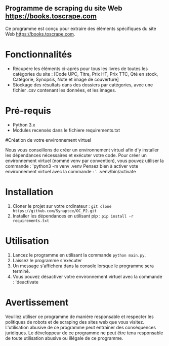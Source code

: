 ## Programme de scraping du site Web https://books.toscrape.com

Ce programme est conçu pour extraire des éléments spécifiques du site Web https://books.toscrape.com.

# Fonctionnalités

* Récupère les éléments ci-après pour tous les livres de toutes les catégories du site : [Code UPC, Titre, Prix HT, Prix TTC, Qté en stock, Catégorie, Synopsis, Note et image de couverture]
* Stockage des résultats dans des dossiers par catégories, avec une fichier .csv contenant les données, et les images. 


# Pré-requis

* Python 3.x
* Modules recensés dans le fichiere requirements.txt

#Création de votre environnement virtuel

Nous vous conseillons de créer un environnement virtuel afin d'y installer les dépendances nécessaires et exécuter votre code. 
Pour créer un environnement virtuel (nommé venv par convention), vous pouvez utiliser la commande : 'python3 -m venv .venv
Pensez bien à activer vote environnement virtuel avec la commande : '. .venv/bin/activate

# Installation

1. Cloner le projet sur votre ordinateur : `git clone https://github.com/Synaptee/OC_P2.git`
2. Installer les dépendances en utilisant pip : `pip install -r requirements.txt`

# Utilisation

1. Lancez le programme en utilisant la commande `python main.py`.
2. Laissez le programme s'exécuter
3. Un message s'affichera dans la console lorsque le programme sera terminé.
4. Vous pouvez désactiver votre environnement virtuel avec la commande : 'deactivate

# Avertissement

Veuillez utiliser ce programme de manière responsable et respecter les politiques de robots et de scraping des sites web que vous visitez. L'utilisation abusive de ce programme peut entraîner des conséquences juridiques. Le développeur de ce programme ne peut être tenu responsable de toute utilisation abusive ou illégale de ce programme.
